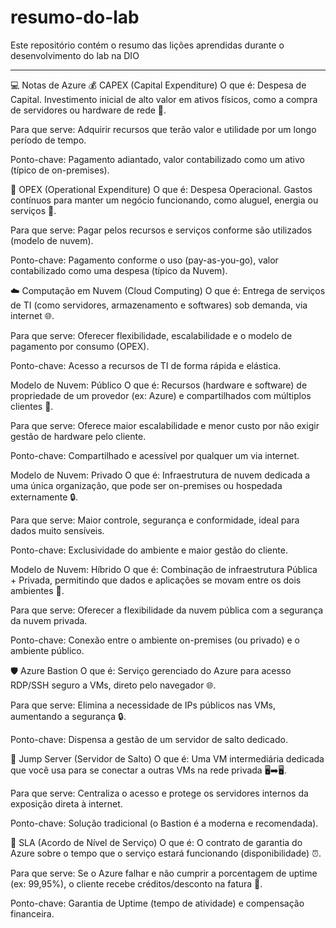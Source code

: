 # resumo-do-lab
Este repositório contém o resumo das lições aprendidas durante o desenvolvimento do lab na DIO

---

💻 Notas de Azure 
💰 CAPEX (Capital Expenditure)
O que é: Despesa de Capital. Investimento inicial de alto valor em ativos físicos, como a compra de servidores ou hardware de rede 🏢.

Para que serve: Adquirir recursos que terão valor e utilidade por um longo período de tempo.

Ponto-chave: Pagamento adiantado, valor contabilizado como um ativo (típico de on-premises).

💸 OPEX (Operational Expenditure)
O que é: Despesa Operacional. Gastos contínuos para manter um negócio funcionando, como aluguel, energia ou serviços 🔌.

Para que serve: Pagar pelos recursos e serviços conforme são utilizados (modelo de nuvem).

Ponto-chave: Pagamento conforme o uso (pay-as-you-go), valor contabilizado como uma despesa (típico da Nuvem).

☁️ Computação em Nuvem (Cloud Computing)
O que é: Entrega de serviços de TI (como servidores, armazenamento e softwares) sob demanda, via internet 🌐.

Para que serve: Oferecer flexibilidade, escalabilidade e o modelo de pagamento por consumo (OPEX).

Ponto-chave: Acesso a recursos de TI de forma rápida e elástica.

Modelo de Nuvem: Público
O que é: Recursos (hardware e software) de propriedade de um provedor (ex: Azure) e compartilhados com múltiplos clientes 🤝.

Para que serve: Oferece maior escalabilidade e menor custo por não exigir gestão de hardware pelo cliente.

Ponto-chave: Compartilhado e acessível por qualquer um via internet.

Modelo de Nuvem: Privado
O que é: Infraestrutura de nuvem dedicada a uma única organização, que pode ser on-premises ou hospedada externamente 🔒.

Para que serve: Maior controle, segurança e conformidade, ideal para dados muito sensíveis.

Ponto-chave: Exclusividade do ambiente e maior gestão do cliente.

Modelo de Nuvem: Híbrido
O que é: Combinação de infraestrutura Pública + Privada, permitindo que dados e aplicações se movam entre os dois ambientes 🔗.

Para que serve: Oferecer a flexibilidade da nuvem pública com a segurança da nuvem privada.

Ponto-chave: Conexão entre o ambiente on-premises (ou privado) e o ambiente público.

🛡️ Azure Bastion
O que é: Serviço gerenciado do Azure para acesso RDP/SSH seguro a VMs, direto pelo navegador 🌐.

Para que serve: Elimina a necessidade de IPs públicos nas VMs, aumentando a segurança 🔒.

Ponto-chave: Dispensa a gestão de um servidor de salto dedicado.

🚧 Jump Server (Servidor de Salto)
O que é: Uma VM intermediária dedicada que você usa para se conectar a outras VMs na rede privada 🖥️➡️🖥️.

Para que serve: Centraliza o acesso e protege os servidores internos da exposição direta à internet.

Ponto-chave: Solução tradicional (o Bastion é a moderna e recomendada).

📜 SLA (Acordo de Nível de Serviço)
O que é: O contrato de garantia do Azure sobre o tempo que o serviço estará funcionando (disponibilidade) ⏰.

Para que serve: Se o Azure falhar e não cumprir a porcentagem de uptime (ex: 99,95%), o cliente recebe créditos/desconto na fatura 💸.

Ponto-chave: Garantia de Uptime (tempo de atividade) e compensação financeira.

